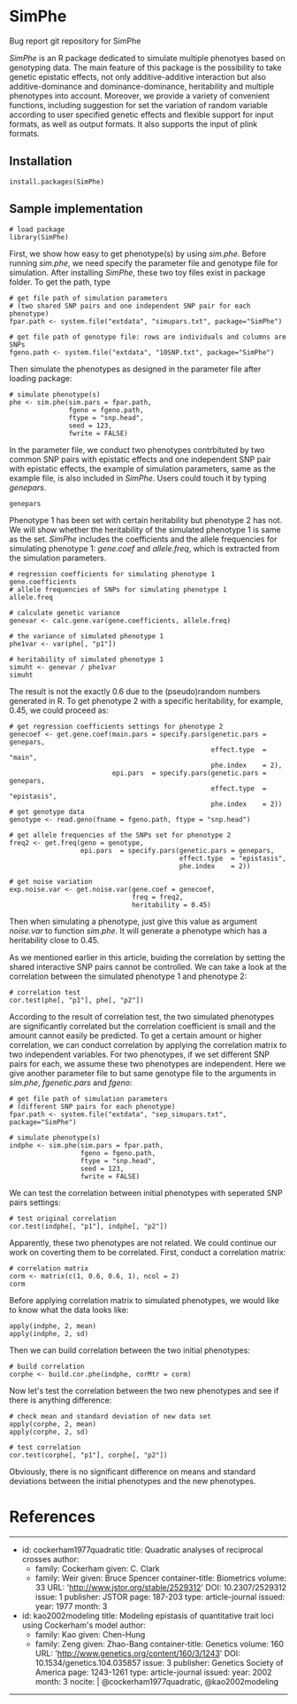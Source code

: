# SimPhe
Bug report git repository for SimPhe

*SimPhe* is an R package dedicated to simulate multiple phenotyes based on genotyping data. 
The main feature of this package is the possibility to take genetic epistatic effects, 
not only additive-additive interaction but also additive-dominance and dominance-dominance, 
heritability and multiple phenotypes into account. Moreover, we provide a variety of convenient functions, 
including suggestion for set the variation of random variable according to user specified genetic effects 
and flexible support for input formats, as well as output formats. It also supports the input of plink formats.

## Installation
```{r, eval = F, error = F, results='hide'}
install.packages(SimPhe)
```

## Sample implementation
```{r, echo = T, results='hide'}
# load package
library(SimPhe)
```
First, we show how easy to get phenotype(s) by using *sim.phe*. Before running *sim.phe*, we need specify the parameter file and genotype file for simulation. After installing *SimPhe*, these two toy files exist in package folder. To get the path, type
```{r, echo = T, results='hide'}
# get file path of simulation parameters
# (two shared SNP pairs and one independent SNP pair for each phenotype)
fpar.path <- system.file("extdata", "simupars.txt", package="SimPhe")

# get file path of genotype file: rows are individuals and columns are SNPs
fgeno.path <- system.file("extdata", "10SNP.txt", package="SimPhe")
```

Then simulate the phenotypes as designed in the parameter file after loading package:
```{r, echo = T, results='hide'}
# simulate phenotype(s)
phe <- sim.phe(sim.pars = fpar.path,
               fgeno = fgeno.path,
               ftype = "snp.head",
               seed = 123,
               fwrite = FALSE)
```

In the parameter file, we conduct two phenotypes contrbituted by two common SNP pairs with epistatic effects and one independent SNP pair with epistatic effects, the example of simulation parameters, same as the example file, is also included in *SimPhe*. Users could touch it by typing *genepars*.
```{r, echo = T, results='markup'}
genepars
```

Phenotype 1 has been set with certain heritability but phenotype 2 has not. We will show whether the heritability of the simulated phenotype 1 is same as the set. *SimPhe* includes the coefficients and the allele frequencies for simulating phenotype 1: *gene.coef* and *allele.freq*, which is extracted from the simulation parameters.
```{r, echo = T, results='markup'}
# regression coefficients for simulating phenotype 1
gene.coefficients
# allele frequencies of SNPs for simulating phenotype 1
allele.freq

# calculate genetic variance
genevar <- calc.gene.var(gene.coefficients, allele.freq)

# the variance of simulated phenotype 1
phe1var <- var(phe[, "p1"])

# heritability of simulated phenotype 1
simuht <- genevar / phe1var
simuht
```

The result is not the exactly 0.6 due to the (pseudo)random numbers generated in R.
To get phenotype 2 with a specific heritability, for example, 0.45, we
could proceed as:
```{r, echo = T, results='markup'}
# get regression coefficients settings for phenotype 2
genecoef <- get.gene.coef(main.pars = specify.pars(genetic.pars = genepars,
                                                   effect.type  = "main",
                                                   phe.index    = 2),
                          epi.pars  = specify.pars(genetic.pars = genepars,
                                                   effect.type  = "epistasis",
                                                   phe.index    = 2))
# get genotype data
genotype <- read.geno(fname = fgeno.path, ftype = "snp.head")

# get allele frequencies of the SNPs set for phenotype 2
freq2 <- get.freq(geno = genotype,
                  epi.pars  = specify.pars(genetic.pars = genepars,
                                           effect.type  = "epistasis",
                                           phe.index    = 2))

# get noise variation
exp.noise.var <- get.noise.var(gene.coef = genecoef,
                               freq = freq2,
                               heritability = 0.45)
```

Then when simulating a phenotype, just give this value as argument
*noise.var* to function *sim.phe*. It will generate a
phenotype which has a heritability close to 0.45.

As we mentioned earlier in this article, buiding the correlation by
setting the shared interactive SNP pairs cannot be controlled. We can take a look at the correlation between the simulated phenotype 1 and phenotype 2:
```{r, echo = T, results='markup'}
# correlation test
cor.test(phe[, "p1"], phe[, "p2"])
```

According to the result of correlation test, the two simulated
phenotypes are significantly correlated but the correlation
coefficient is small and the amount cannot easily be predicted. To get
a certain amount or higher correlation, we can conduct correlation by
applying the correlation matrix to two independent variables. For two
phenotypes, if we set different SNP pairs for each, we assume these
two phenotypes are independent. Here we give another parameter file
to but same genotype file to the arguments in *sim.phe*,
*fgenetic.pars* and *fgeno*:
```{r, echo = T, results='markup'}
# get file path of simulation parameters
# (different SNP pairs for each phenotype)
fpar.path <- system.file("extdata", "sep_simupars.txt", package="SimPhe")

# simulate phenotype(s)
indphe <- sim.phe(sim.pars = fpar.path,
                  fgeno = fgeno.path,
                  ftype = "snp.head",
                  seed = 123,
                  fwrite = FALSE)
```

We can test the correlation between initial phenotypes with seperated SNP pairs settings:
```{r, echo = T, results='markup'}
# test original correlation
cor.test(indphe[, "p1"], indphe[, "p2"])
```

Apparently, these two phenotypes are not related. We could continue our work on coverting them to be correlated. First, conduct a correlation matrix:
```{r, echo = T, results='markup'}
# correlation matrix
corm <- matrix(c(1, 0.6, 0.6, 1), ncol = 2)
corm
```

Before applying correlation matrix to simulated phenotypes, we would like to know what the data looks like:
```{r, echo = T, results='markup'}
apply(indphe, 2, mean)
apply(indphe, 2, sd)
```

Then we can build correlation between the two initial phenotypes:
```{r, echo = T, results='markup'}
# build correlation
corphe <- build.cor.phe(indphe, corMtr = corm)
```

Now let's test the correlation between the two new phenotypes and see if there is anything difference:
```{r, echo = T, results='markup'}
# check mean and standard deviation of new data set
apply(corphe, 2, mean)
apply(corphe, 2, sd)
```

```{r, echo = T, results='markup'}
# test correlation
cor.test(corphe[, "p1"], corphe[, "p2"])
```
Obviously, there is no significant difference on means and standard deviations between the initial phenotypes and the new phenotypes.


# References







---
- id: cockerham1977quadratic
  title: Quadratic analyses of reciprocal crosses
  author:
  - family: Cockerham
    given: C. Clark
  - family: Weir
    given: Bruce Spencer
  container-title: Biometrics
  volume: 33
  URL: 'http://www.jstor.org/stable/2529312'
  DOI: 10.2307/2529312
  issue: 1
  publisher: JSTOR
  page: 187-203
  type: article-journal
  issued:
    year: 1977
    month: 3
- id: kao2002modeling
  title: Modeling epistasis of quantitative trait loci using Cockerham's model
  author:
  - family: Kao
    given: Chen-Hung
  - family: Zeng
    given: Zhao-Bang
  container-title: Genetics
  volume: 160
  URL: 'http://www.genetics.org/content/160/3/1243'
  DOI: 10.1534/genetics.104.035857
  issue: 3
  publisher: Genetics Society of America
  page: 1243-1261
  type: article-journal
  issued:
    year: 2002
    month: 3
nocite: |
  @cockerham1977quadratic, @kao2002modeling
---
